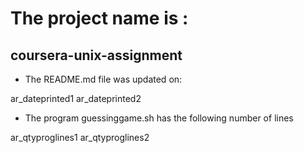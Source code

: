 # The project name is :
## **coursera-unix-assignment** 
 
* The README.md file was updated on: 
 
ar_dateprinted1 ar_dateprinted2
 
* The program guessinggame.sh has the following number of lines
 
ar_qtyproglines1 ar_qtyproglines2
